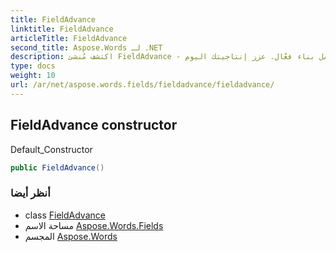 ```yaml
---
title: FieldAdvance
linktitle: FieldAdvance
articleTitle: FieldAdvance
second_title: Aspose.Words لـ .NET
description: اكتشف مُنشئ FieldAdvance - الحل الأمثل لإدارة مشاريع سلسة وسير عمل بناء فعّال. عزز إنتاجيتك اليوم!
type: docs
weight: 10
url: /ar/net/aspose.words.fields/fieldadvance/fieldadvance/
---
```

## FieldAdvance constructor

Default_Constructor

```csharp
public FieldAdvance()
```

### أنظر أيضا

* class [FieldAdvance](../)
* مساحة الاسم [Aspose.Words.Fields](../../../aspose.words.fields/)
* المجسم [Aspose.Words](../../../)
